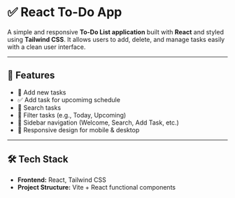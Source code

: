 # ✅ React To-Do App

A simple and responsive **To-Do List application** built with **React** and styled using **Tailwind CSS**. It allows users to add, delete, and manage tasks easily with a clean user interface.

---

## 🚀 Features

- 📝 Add new tasks
- ✅ Add task for upcomimg schedule
- 🔎 Search tasks
- 📅 Filter tasks (e.g., Today, Upcoming)
- 📂 Sidebar navigation (Welcome, Search, Add Task, etc.)
- 📱 Responsive design for mobile & desktop

---

## 🛠️ Tech Stack

- **Frontend:** React, Tailwind CSS
- **Project Structure:** Vite + React functional components


